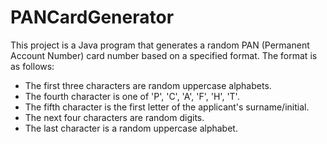 # PANCardGenerator

This project is a Java program that generates a random PAN (Permanent Account Number) card number based on a specified format. The format is as follows:
- The first three characters are random uppercase alphabets.
- The fourth character is one of 'P', 'C', 'A', 'F', 'H', 'T'.
- The fifth character is the first letter of the applicant's surname/initial.
- The next four characters are random digits.
- The last character is a random uppercase alphabet.
